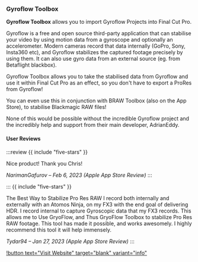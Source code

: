### Gyroflow Toolbox

**Gyroflow Toolbox** allows you to import Gyroflow Projects into Final Cut Pro.

Gyroflow is a free and open source third-party application that can stabilise your video by using motion data from a gyroscope and optionally an accelerometer. Modern cameras record that data internally (GoPro, Sony, Insta360 etc), and Gyroflow stabilizes the captured footage precisely by using them. It can also use gyro data from an external source (eg. from Betaflight blackbox).

Gyroflow Toolbox allows you to take the stabilised data from Gyroflow and use it within Final Cut Pro as an effect, so you don't have to export a ProRes from Gyroflow!

You can even use this in conjunction with BRAW Toolbox (also on the App Store), to stabilise Blackmagic RAW files!

None of this would be possible without the incredible Gyroflow project and the incredibly help and support from their main developer, AdrianEddy.

#### User Reviews

:::review
{{ include "five-stars" }}

Nice product!
Thank you Chris!

_NarimanGafurov – Feb 6, 2023 (Apple App Store Review)_
:::

:::
{{ include "five-stars" }}

The Best Way to Stabilize Pro Res RAW
I record both internally and externally with an Atomos Ninja, on my FX3 with the end goal of delivering HDR. I record internal to capture Gyroscopic data that my FX3 records. This allows me to Use GryoFlow, and Thus GryoFlow Toolbox to stabilize Pro Res RAW footage. This tool has made it possible, and works awesomely. I highly recommend this tool it will help immensely.

_Tydar94 – Jan 27, 2023 (Apple App Store Review)_
:::

[!button text="Visit Website" target="blank" variant="info"](https://gyroflowtoolbox.io)